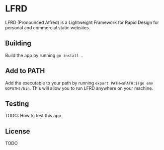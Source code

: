 # LFRD
LFRD (Pronounced Alfred) is a Lightweight Framework for Rapid Design for personal and commercial static websites.

## Building

Build the app by running `go install .`

## Add to PATH

Add the executable to your path by running `export PATH=$PATH:$(go env GOPATH)/bin`. This will allow you to run LFRD anywhere on your machine.

## Testing

TODO: How to test this app

## License

TODO
